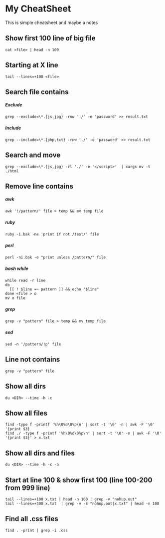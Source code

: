 # My CheatSheet 

This is simple cheatsheet and maybe a notes 


## Show first 100 line of big file
    cat <file> | head -n 100
## Starting at X line
    tail --lines=+100 <file>
## Search file contains
##### Exclude
    grep --exclude=\*.{js,jpg} -rnw './' -e 'password' >> result.txt
##### Include
    grep --include=\*.{php,txt} -rnw './' -e 'password' >> result.txt
## Search and move
    grep --exclude=\*.{js,jpg} -rl './' -e '</script>'  | xargs mv -t ./html

## Remove line contains
##### awk
    awk '!/pattern/' file > temp && mv temp file
##### ruby
    ruby -i.bak -ne 'print if not /test/' file
##### perl
    perl -ni.bak -e "print unless /pattern/" file
##### bash while
    while read -r line
    do
      [[ ! $line =~ pattern ]] && echo "$line"
    done <file > o
    mv o file
##### grep
    grep -v "pattern" file > temp && mv temp file
##### sed
    sed -n '/pattern/!p' file
## Line not contains
    grep -v "pattern" file
## Show all dirs
    du <DIR> --time -h -c
## Show all files
    find -type f -printf '%h\0%d\0%p\n' | sort -t '\0' -n | awk -F '\0' '{print $3}
    find ./ -type f -printf '%h\0%d\0%p\n' | sort -t '\0' -n | awk -F '\0' '{print $3}' > x.txt
## Show all dirs and files
    du <DIR> --time -h -c -a
## Start at line 100 & show first 100 (line 100-200 from 999 line)
    tail --lines=+100 x.txt | head -n 100 | grep -v "nohup.out"
    tail --lines=+300 x.txt  | grep -v -E "nohup.out|x.txt" | head -n 100
## Find all .css files
    find . -print | grep -i .css
